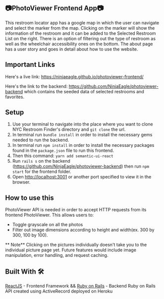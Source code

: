 ## :camera:PhotoViewer Frontend App:camera:

This restroom locator app has a google map in which the user can navigate and select the marker from the map. Clicking on the marker will show the information of the restroom and it can be added to the Selected Restroom List on the right. There is an option of filtering out the type of restroom as well as the wheelchair accessibility ones on the bottom. The about page has a user story and goes in detail about how to use the website.

## Important Links
Here's a live link: https://ninjaeagle.github.io/photoviewer-frontend/

Here's the link to the backend: https://github.com/NinjaEagle/photoviewer-backend which contains the seeded data of selected restrooms and favorites.

## Setup

1. Use your terminal to navigate into the place where you want to clone NYC Restroom Finder's directory and `git clone` the url.
2. In terminal run `bundle install` in order to install the necessary gems needed to run the backend.
3. In terminal run `npm install` in order to install the necessary packages found in the `package.json` file to run this frontend.
4. Then this command: `yarn add semantic-ui-react`
5. Run `rails s` on the backend (https://github.com/NinjaEagle/photoviewer-backend) then run `npm start` for the frontend folder.
6. Open [http://localhost:3001](http://localhost:3001) or another port specified to view it in the browser.

## How to use this

PhotoViewer API is needed in order to accept HTTP requests from its frontend PhotoViewer. This allows users to:
* Toggle grayscale on all the photos
* Filter out image dimensions according to height and width(ex. 300 by 300, 100 by 100).

** Note** Clicking on the pictures individually doesn't take you to the individual picture page yet. Future features would include image manipulation, error handling, and request caching.

## Built With 🛠️

[ReactJS](https://github.com/facebook/react) - Frontend Framework
&&
[Ruby on Rails](https://github.com/rails/rails) - Backend Ruby on Rails API created using ActiveRecord deployed on Heroku
